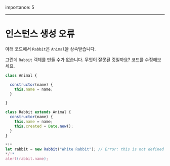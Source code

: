 importance: 5

---

# 인스턴스 생성 오류

아래 코드에서 `Rabbit`은 `Animal`을 상속받습니다.

그런데 `Rabbit` 객체를 만들 수가 없습니다. 무엇이 잘못된 것일까요? 코드를 수정해보세요.
```js run
class Animal {

  constructor(name) {
    this.name = name;
  }

}

class Rabbit extends Animal {
  constructor(name) {  
    this.name = name;
    this.created = Date.now();
  }
}

*!*
let rabbit = new Rabbit("White Rabbit"); // Error: this is not defined
*/!*
alert(rabbit.name);
```
